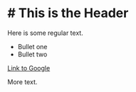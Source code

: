 # # This is the Header

Here is some regular text.

* Bullet one
* Bullet two

[Link to Google](www.google.com)

More text. 
